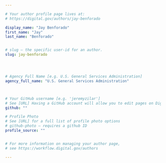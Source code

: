 ```yaml
---

# Your author profile page lives at:
# https://digital.gov/authors/jay-benforado

display_name: "Jay Benforado"
first_name: "Jay"
last_name: "Benforado"


# slug — the specific user-id for an author.
slug: jay-benforado




# Agency Full Name [e.g. U.S. General Services Administration]
agency_full_name: "U.S. General Services Administration"



# Your GitHub username [e.g. 'jeremyzilar']
# See [URL] Having a GitHub account will allow you to edit pages on DigitalGov. The image used in your GitHub account can also be used to populate your digital.gov profile photo.
github: ""

# Profile Photo
# See [URL] for a full list of profile photo options
# github-photo — requires a github ID
profile_source: ""


# For more information on managing your author page,
# see https://workflow.digital.gov/authors

---
```

